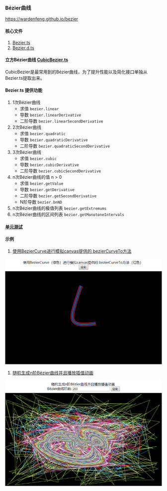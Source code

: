 ### Bézier曲线
https://wardenfeng.github.io/bezier

#### 核心文件
1. [Bezier.ts](src/math/Bezier.ts) 
1. [Bezier.d.ts](out/math/Bezier.d.ts) 

#### 立方Bézier曲线 [CubicBezier.ts](src/math/CubicBezier.ts)
CubicBezier是最常用到的Bézier曲线，为了提升性能以及简化接口单独从Bezier.ts提取出来。

#### Bezier.ts 提供功能
1. 1次Bézier曲线 
    * 求值 ``` bezier.linear ```
    * 导数 ``` bezier.linearDerivative ```
    * 二阶导数 ``` bezier.linearSecondDerivative ```
1. 2次Bézier曲线 
    * 求值 ``` bezier.quadratic ```
    * 导数 ``` bezier.quadraticDerivative ```
    * 二阶导数 ``` bezier.quadraticSecondDerivative ```
1. 3次Bézier曲线 
    * 求值 ``` bezier.cubic ```
    * 导数 ``` bezier.cubicDerivative ```
    * 二阶导数 ``` bezier.cubicSecondDerivative ```
1. n次Bézier曲线的值  n > 0
    * 求值 ``` bezier.getValue ```
    * 导数 ``` bezier.getDerivative ```
    * 二阶导数 ``` bezier.getSecondDerivative ```
    * N阶导数 ``` bezier.bnND ```
1. n次Bézier曲线的极值列表 ``` bezier.getExtremums ```
1. n次Bézier曲线的区间列表 ``` bezier.getMonotoneIntervals ```

#### [单元测试](tests/index.html)

#### 示例
1. [使用BezierCurve进行模拟canvas提供的 bezierCurveTo方法](BezierCurveTo.html)

![](images/BezierCurveTo.png)


1. [随机生成n阶Bézier曲线并且播放插值动画](BezierCurveAnimation.html)

![](images/BezierCurveAnimation.png)